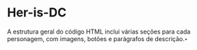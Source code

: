 ﻿# Her-is-DC
A estrutura geral do código HTML inclui várias seções para cada personagem, com imagens, botões e parágrafos de descrição.‣
